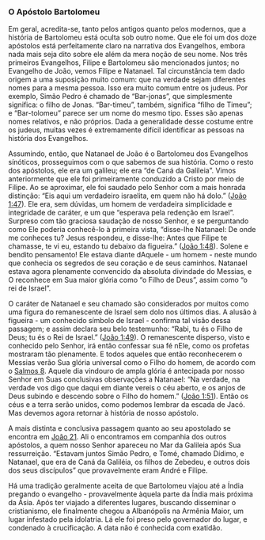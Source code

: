 ### O Apóstolo Bartolomeu 

Em geral, acredita-se, tanto pelos antigos quanto pelos modernos, que a história de Bartolomeu está oculta sob outro nome. Que ele foi um dos doze apóstolos está perfeitamente claro na narrativa dos Evangelhos, embora nada mais seja dito sobre ele além da mera noção de seu nome. Nos três primeiros Evangelhos, Filipe e Bartolomeu são mencionados juntos; no Evangelho de João, vemos Filipe e Natanael. Tal circunstância tem dado origem a uma suposição muito comum: que na verdade sejam diferentes nomes para a mesma pessoa. Isso era muito comum entre os judeus. Por exemplo, Simão Pedro é chamado de “Bar-jonas”, que simplesmente significa: o filho de Jonas. “Bar-timeu”, também, significa “filho de Timeu”; e “Bar-tolomeu” parece ser um nome do mesmo tipo. Esses são apenas nomes relativos, e não próprios. Dada a generalidade desse costume entre os judeus, muitas vezes é extremamente difícil identificar as pessoas na história dos Evangelhos.

Assumindo, então, que Natanael de João é o Bartolomeu dos Evangelhos sínóticos, prosseguimos com o que sabemos de sua história. Como o resto dos apóstolos, ele era um galileu; ele era “de Caná da Galileia”. Vimos anteriormente que ele foi primeiramente conduzido a Cristo por meio de Filipe. Ao se aproximar, ele foi saudado pelo Senhor com a mais honrada distinção: “Eis aqui um verdadeiro israelita, em quem não há dolo.” ([João 1:47](http://bibliaonline.com.br/acf/jo/1/47)). Ele era, sem dúvidas, um homem de verdadeira simplicidade e integridade de caráter, e um que “esperava pela redenção em Israel”. Surpreso com tão graciosa saudação de nosso Senhor, e se perguntando como Ele poderia conhecê-lo à primeira vista, “disse-lhe Natanael: De onde me conheces tu? Jesus respondeu, e disse-lhe: Antes que Filipe te chamasse, te vi eu, estando tu debaixo da figueira.” ([João 1:48](http://bibliaonline.com.br/acf/jo/1/48)). Solene e bendito pensamento! Ele estava diante dAquele - um homem - neste mundo que conhecia os segredos de seu coração e de seus caminhos. Natanael estava agora plenamente convencido da absoluta divindade do Messias, e O reconhece em Sua maior glória como “o Filho de Deus”, assim como “o rei de Israel”.

O caráter de Natanael e seu chamado são considerados por muitos como uma figura do remanescente de Israel sem dolo nos últimos dias. A alusão à figueira - um conhecido símbolo de Israel - confirma tal visão dessa passagem; e assim declara seu belo testemunho: “Rabi, tu és o Filho de Deus; tu és o Rei de Israel.” ([João 1:49](http://bibliaonline.com.br/acf/jo/1/49)). O remanescente disperso, visto e conhecido pelo Senhor, irá então confessar sua fé nEle, como os profetas mostraram tão plenamente. E todos aqueles que então reconhecerem o Messias verão Sua glória universal como o Filho do homem, de acordo com o [Salmos 8](http://bibliaonline.com.br/acf/sl/8). Aquele dia vindouro de ampla glória é antecipada por nosso Senhor em Suas conclusivas observações a Natanael: “Na verdade, na verdade vos digo que daqui em diante vereis o céu aberto, e os anjos de Deus subindo e descendo sobre o Filho do homem.” ([João 1:51](http://bibliaonline.com.br/acf/jo/1/51)). Então os céus e a terra serão unidos, como podemos lembrar da escada de Jacó. Mas devemos agora retornar à história de nosso apóstolo.

A mais distinta e conclusiva passagem quanto ao seu apostolado se encontra em [João 21](http://bibliaonline.com.br/acf/jo/21). Ali o encontramos em companhia dos outros apóstolos, a quem nosso Senhor apareceu no Mar da Galileia após Sua ressurreição. “Estavam juntos Simão Pedro, e Tomé, chamado Dídimo, e Natanael, que era de Caná da Galiléia, os filhos de Zebedeu, e outros dois dos seus discípulos” que provavelmente eram André e Filipe.

Há uma tradição geralmente aceita de que Bartolomeu viajou até a Índia pregando o evangelho - provavelmente àquela parte da Índia mais próxima da Ásia. Após ter viajado a diferentes lugares, buscando disseminar o cristianismo, ele finalmente chegou a Albanópolis na Armênia Maior, um lugar infestado pela idolatria. Lá ele foi preso pelo governador do lugar, e condenado à crucificação. A data não é conhecida com exatidão.